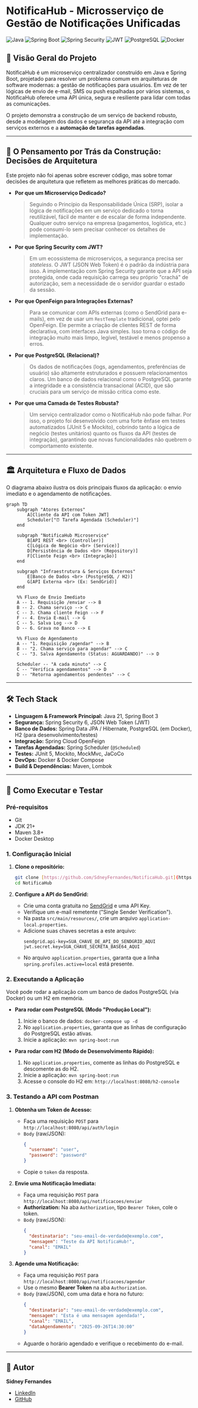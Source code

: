 # NotificaHub - Microsserviço de Gestão de Notificações Unificadas

![Java](https://img.shields.io/badge/Java-21-orange.svg)
![Spring Boot](https://img.shields.io/badge/Spring_Boot-3.x-green.svg)
![Spring Security](https://img.shields.io/badge/Spring_Security-6.x-blue.svg)
![JWT](https://img.shields.io/badge/Security-JWT-purple.svg)
![PostgreSQL](https://img.shields.io/badge/Database-PostgreSQL-blue.svg)
![Docker](https://img.shields.io/badge/Docker-blue.svg)

## 📖 Visão Geral do Projeto

NotificaHub é um microserviço centralizador construído em Java e Spring Boot, projetado para resolver um problema comum em arquiteturas de software modernas: a gestão de notificações para usuários. Em vez de ter lógicas de envio de e-mail, SMS ou push espalhadas por vários sistemas, o NotificaHub oferece uma API única, segura e resiliente para lidar com todas as comunicações.

O projeto demonstra a construção de um serviço de backend robusto, desde a modelagem dos dados e segurança da API até a integração com serviços externos e a **automação de tarefas agendadas**.

---

## 🧠 O Pensamento por Trás da Construção: Decisões de Arquitetura

Este projeto não foi apenas sobre escrever código, mas sobre tomar decisões de arquitetura que refletem as melhores práticas do mercado.

* **Por que um Microserviço Dedicado?**
    > Seguindo o Princípio da Responsabilidade Única (SRP), isolar a lógica de notificações em um serviço dedicado o torna reutilizável, fácil de manter e de escalar de forma independente. Qualquer outro serviço na empresa (pagamentos, logística, etc.) pode consumi-lo sem precisar conhecer os detalhes de implementação.

* **Por que Spring Security com JWT?**
    > Em um ecossistema de microserviços, a segurança precisa ser *stateless*. O JWT (JSON Web Token) é o padrão da indústria para isso. A implementação com Spring Security garante que a API seja protegida, onde cada requisição carrega seu próprio "crachá" de autorização, sem a necessidade de o servidor guardar o estado da sessão.

* **Por que OpenFeign para Integrações Externas?**
    > Para se comunicar com APIs externas (como o SendGrid para e-mails), em vez de usar um `RestTemplate` tradicional, optei pelo OpenFeign. Ele permite a criação de clientes REST de forma declarativa, com interfaces Java simples. Isso torna o código de integração muito mais limpo, legível, testável e menos propenso a erros.

* **Por que PostgreSQL (Relacional)?**
    > Os dados de notificações (logs, agendamentos, preferências de usuário) são altamente estruturados e possuem relacionamentos claros. Um banco de dados relacional como o PostgreSQL garante a integridade e a consistência transacional (ACID), que são cruciais para um serviço de missão crítica como este.

* **Por que uma Camada de Testes Robusta?**
    > Um serviço centralizador como o NotificaHub não pode falhar. Por isso, o projeto foi desenvolvido com uma forte ênfase em testes automatizados (JUnit 5 e Mockito), cobrindo tanto a lógica de negócio (testes unitários) quanto os fluxos da API (testes de integração), garantindo que novas funcionalidades não quebrem o comportamento existente.

---

## 🏛️ Arquitetura e Fluxo de Dados

O diagrama abaixo ilustra os dois principais fluxos da aplicação: o envio imediato e o agendamento de notificações.

```mermaid
graph TD
    subgraph "Atores Externos"
        A[Cliente da API com Token JWT]
        Scheduler["⏰ Tarefa Agendada (Scheduler)"]
    end

    subgraph "NotificaHub Microservice"
        B[API REST <br> (Controller)]
        C[Lógica de Negócio <br> (Service)]
        D[Persistência de Dados <br> (Repository)]
        F[Cliente Feign <br> (Integração)]
    end

    subgraph "Infraestrutura & Serviços Externos"
        E[Banco de Dados <br> (PostgreSQL / H2)]
        G[API Externa <br> (Ex: SendGrid)]
    end

    %% Fluxo de Envio Imediato
    A -- 1. Requisição /enviar --> B
    B -- 2. Chama serviço --> C
    C -- 3. Chama cliente Feign --> F
    F -- 4. Envia E-mail --> G
    C -- 5. Salva Log --> D
    D -- 6. Grava no Banco --> E

    %% Fluxo de Agendamento
    A -- "1. Requisição /agendar" --> B
    B -- "2. Chama serviço para agendar" --> C
    C -- "3. Salva Agendamento (Status: AGUARDANDO)" --> D

    Scheduler -- "A cada minuto" --> C
    C -- "Verifica agendamentos" --> D
    D -- "Retorna agendamentos pendentes" --> C
```

---

## 🛠️ Tech Stack

-   **Linguagem & Framework Principal:** Java 21, Spring Boot 3
-   **Segurança:** Spring Security 6, JSON Web Token (JWT)
-   **Banco de Dados:** Spring Data JPA / Hibernate, PostgreSQL (em Docker), H2 (para desenvolvimento/testes)
-   **Integração:** Spring Cloud OpenFeign
-   **Tarefas Agendadas:** Spring Scheduler (`@Scheduled`)
-   **Testes:** JUnit 5, Mockito, MockMvc, JaCoCo
-   **DevOps:** Docker & Docker Compose
-   **Build & Dependências:** Maven, Lombok

---

## 🚀 Como Executar e Testar

### Pré-requisitos
-   Git
-   JDK 21+
-   Maven 3.8+
-   Docker Desktop

### 1. Configuração Inicial

1.  **Clone o repositório:**
    ```bash
    git clone [https://github.com/SdneyFernandes/NotificaHub.git](https://github.com/SdneyFernandes/NotificaHub.git)
    cd NotificaHub
    ```

2.  **Configure a API do SendGrid:**
    * Crie uma conta gratuita no [SendGrid](https://sendgrid.com/) e uma API Key.
    * Verifique um e-mail remetente ("Single Sender Verification").
    * Na pasta `src/main/resources/`, crie um arquivo `application-local.properties`.
    * Adicione suas chaves secretas a este arquivo:
        ```properties
        sendgrid.api-key=SUA_CHAVE_DE_API_DO_SENDGRID_AQUI
        jwt.secret.key=SUA_CHAVE_SECRETA_BASE64_AQUI
        ```
    * No arquivo `application.properties`, garanta que a linha `spring.profiles.active=local` está presente.

### 2. Executando a Aplicação
Você pode rodar a aplicação com um banco de dados PostgreSQL (via Docker) ou um H2 em memória.

* **Para rodar com PostgreSQL (Modo "Produção Local"):**
    1.  Inicie o banco de dados: `docker-compose up -d`
    2.  No `application.properties`, garanta que as linhas de configuração do PostgreSQL estão ativas.
    3.  Inicie a aplicação: `mvn spring-boot:run`

* **Para rodar com H2 (Modo de Desenvolvimento Rápido):**
    1.  No `application.properties`, comente as linhas do PostgreSQL e descomente as do H2.
    2.  Inicie a aplicação: `mvn spring-boot:run`
    3.  Acesse o console do H2 em: `http://localhost:8080/h2-console`

### 3. Testando a API com Postman

1.  **Obtenha um Token de Acesso:**
    * Faça uma requisição `POST` para `http://localhost:8080/api/auth/login`
    * `Body` (raw/JSON):
        ```json
        {
          "username": "user",
          "password": "password"
        }
        ```
    * Copie o `token` da resposta.

2.  **Envie uma Notificação Imediata:**
    * Faça uma requisição `POST` para `http://localhost:8080/api/notificacoes/enviar`
    * **Authorization:** Na aba `Authorization`, tipo `Bearer Token`, cole o token.
    * `Body` (raw/JSON):
        ```json
        {
          "destinatario": "seu-email-de-verdade@exemplo.com",
          "mensagem": "Teste da API NotificaHub!",
          "canal": "EMAIL"
        }
        ```

3.  **Agende uma Notificação:**
    * Faça uma requisição `POST` para `http://localhost:8080/api/notificacoes/agendar`
    * Use o mesmo **Bearer Token** na aba `Authorization`.
    * `Body` (raw/JSON), com uma data e hora no futuro:
        ```json
        {
          "destinatario": "seu-email-de-verdade@exemplo.com",
          "mensagem": "Esta é uma mensagem agendada!",
          "canal": "EMAIL",
          "dataAgendamento": "2025-09-26T14:30:00"
        }
        ```
    * Aguarde o horário agendado e verifique o recebimento do e-mail.

---

## 👤 Autor

**Sidney Fernandes**

-   [LinkedIn](https://www.linkedin.com/in/SEU-PERFIL-DO-LINKEDIN/)
-   [GitHub](https://github.com/SdneyFernandes)
